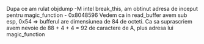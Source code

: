 Dupa ce am rulat objdump -M intel break_this, am obtinut adresa de inceput pentru magic_function - 0x8048596
Vedem ca in read_buffer avem sub esp, 0x54 => bufferul are dimensiunea de 84 de octeti. 
Ca sa suprascriem avem nevoie de 88 + 4 + 4 = 92 de caractere de A, plus adresa lui magic_function